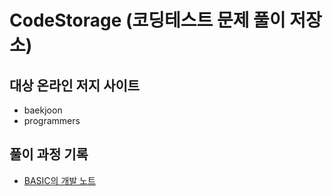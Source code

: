 # CodeStorage (코딩테스트 문제 풀이 저장소)

## 대상 온라인 저지 사이트
* baekjoon
* programmers

## 풀이 과정 기록
* [BASIC의 개발 노트](https://basicsoft.tistory.com/)
